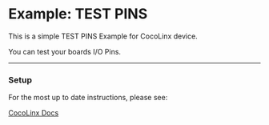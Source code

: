 # Example: TEST PINS

This is a simple TEST PINS Example for CocoLinx device.

You can test your boards I/O Pins.

-----
### Setup
For the most up to date instructions, please see:

[CocoLinx Docs]()

